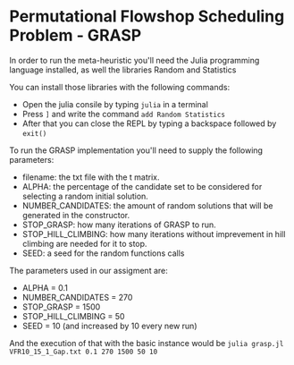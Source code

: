 # Permutational Flowshop Scheduling Problem - GRASP

In order to run the meta-heuristic you'll need the Julia programming language installed,
as well the libraries Random and Statistics

You can install those libraries with the following commands:
* Open the julia consile by typing `julia` in a terminal
* Press `]` and write the command `add Random Statistics`
* After that you can close the REPL by typing a backspace followed by `exit()`

To run the GRASP implementation you'll need to supply the following parameters:
* filename: the txt file with the t matrix.
* ALPHA: the percentage of the candidate set to be considered for selecting a
  random initial solution.
* NUMBER_CANDIDATES: the amount of random solutions that will be generated in
  the constructor.
* STOP_GRASP: how many iterations of GRASP to run.
* STOP_HILL_CLIMBING: how many iterations without imprevement in hill climbing
  are needed for it to stop.
* SEED: a seed for the random functions calls

The parameters used in our assigment are:
* ALPHA = 0.1
* NUMBER_CANDIDATES = 270
* STOP_GRASP = 1500
* STOP_HILL_CLIMBING = 50
* SEED = 10 (and increased by 10 every new run)

And the execution of that with the basic instance would be
`julia grasp.jl VFR10_15_1_Gap.txt 0.1 270 1500 50 10`

